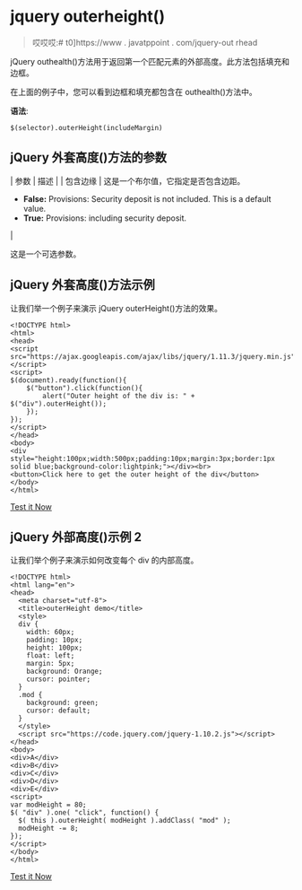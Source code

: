 # jquery outerheight()

> 哎哎哎:# t0]https://www . javatppoint . com/jquery-out rhead

jQuery outhealth()方法用于返回第一个匹配元素的外部高度。此方法包括填充和边框。

在上面的例子中，您可以看到边框和填充都包含在 outhealth()方法中。

**语法**:

```
$(selector).outerHeight(includeMargin)

```

## jQuery 外套高度()方法的参数

| 参数 | 描述 |
| 包含边缘 | 这是一个布尔值，它指定是否包含边距。

*   **False:** Provisions: Security deposit is not included. This is a default value.
*   **True:** Provisions: including security deposit.

 |

这是一个可选参数。

## jQuery 外套高度()方法示例

让我们举一个例子来演示 jQuery outerHeight()方法的效果。

```
<!DOCTYPE html>
<html>
<head>
<script src="https://ajax.googleapis.com/ajax/libs/jquery/1.11.3/jquery.min.js"></script>
<script>
$(document).ready(function(){
    $("button").click(function(){
        alert("Outer height of the div is: " + $("div").outerHeight());
    });
});
</script>
</head>
<body>
<div style="height:100px;width:500px;padding:10px;margin:3px;border:1px solid blue;background-color:lightpink;"></div><br>
<button>Click here to get the outer height of the div</button>
</body>
</html>

```

[Test it Now](https://www.javatpoint.com/oprweb/test.jsp?filename=jqueryouterHeight1)

## jQuery 外部高度()示例 2

让我们举个例子来演示如何改变每个 div 的内部高度。

```
<!DOCTYPE html>
<html lang="en">
<head>
  <meta charset="utf-8">
  <title>outerHeight demo</title>
  <style>
  div {
    width: 60px;
    padding: 10px;
    height: 100px;
    float: left;
    margin: 5px;
    background: Orange;
    cursor: pointer;
  }
  .mod {
    background: green;
    cursor: default;
  }
  </style>
  <script src="https://code.jquery.com/jquery-1.10.2.js"></script>
</head>
<body>
<div>A</div>
<div>B</div>
<div>C</div>
<div>D</div>
<div>E</div>
<script>
var modHeight = 80;
$( "div" ).one( "click", function() {
  $( this ).outerHeight( modHeight ).addClass( "mod" );
  modHeight -= 8;
});
</script>
</body>
</html>

```

[Test it Now](https://www.javatpoint.com/oprweb/test.jsp?filename=jqueryouterHeight2)